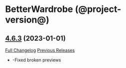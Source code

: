 # BetterWardrobe (@project-version@)

## [4.6.3](https://github.com/SLOKnightfall/BetterWardrobe/tree/4.6.3) (2023-01-01)
[Full Changelog](https://github.com/SLOKnightfall/BetterWardrobe/compare/4.6.2...4.6.3) [Previous Releases](https://github.com/SLOKnightfall/BetterWardrobe/releases)

- -Fixed broken previews  
